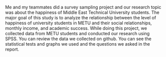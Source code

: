 Me and my teammates did a survey sampling project and our research topic was about the happiness of Middle East Technical University students. The major goal of this study is to analyze the relationship between the level of happiness of university students in METU and their social relationships, monthly income, and academic success. While doing this project, we collected data from METU students and conducted our research using SPSS. You can review the data we collected on github. You can see the statistical tests and graphs we used and the questions we asked in the report.
